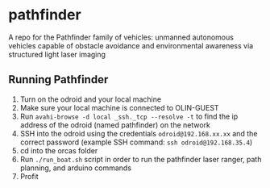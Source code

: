 # pathfinder
A repo for the Pathfinder family of vehicles: unmanned autonomous vehicles capable of obstacle avoidance and environmental awareness via structured light laser imaging

## Running Pathfinder
1. Turn on the odroid and your local machine
2. Make sure your local machine is connected to OLIN-GUEST
3. Run `avahi-browse -d local _ssh._tcp --resolve -t` to find the ip address of the odroid (named pathfinder) on the network
4. SSH into the odroid using the credentials `odroid@192.168.xx.xx` and the correct password (example SSH command: `ssh odroid@192.168.35.4`)
5. cd into the orcas folder
6. Run `./run_boat.sh` script in order to run the pathfinder laser ranger, path planning, and arduino commands
7. Profit
